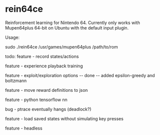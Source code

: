 # rein64ce
Reinforcement learning for Nintendo 64.
Currently only works with Mupen64plus 64-bit on Ubuntu with the default input plugin.

Usage:

sudo ./rein64ce /usr/games/mupen64plus /path/to/rom


todo:
feature - record states/actions

feature - experience playback training

feature - exploit/exploration options -- done -- added epsilon-greedy and boltzmann

feature - move reward definitions to json

feature - python tensorflow nn

bug - ptrace eventually hangs (deadlock?)

feature - load saved states without simulating key presses

feature - headless
